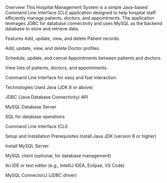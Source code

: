 Overview
This Hospital Management System is a simple Java-based Command Line Interface (CLI) application designed to help hospital staff efficiently manage patients, doctors, and appointments. The application leverages JDBC for database connectivity and uses MySQL as the backend database to store and retrieve data.

Features
Add, update, view, and delete Patient records.

Add, update, view, and delete Doctor profiles.

Schedule, update, and cancel Appointments between patients and doctors.

View lists of patients, doctors, and appointments.

Command Line Interface for easy and fast interaction.

Technologies Used
Java (JDK 8 or above)

JDBC (Java Database Connectivity) API

MySQL Database Server

SQL for database operations

Command Line Interface (CLI)

Setup and Installation
Prerequisites
Install Java JDK (version 8 or higher)

Install MySQL Server

MySQL client (optional, for database management)

An IDE or text editor (e.g., IntelliJ IDEA, Eclipse, VS Code)

MySQL Connector/J (JDBC driver)
